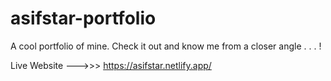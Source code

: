 # asifstar-portfolio
A cool portfolio of mine. Check it out and know me from a closer angle . . . !

Live Website --->>>  https://asifstar.netlify.app/
